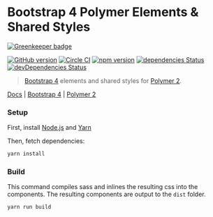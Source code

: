 # Bootstrap 4 Polymer Elements & Shared Styles

[![Greenkeeper badge](https://badges.greenkeeper.io/patkub/bs4-polymer.svg)](https://greenkeeper.io/)

[![GitHub version](https://badge.fury.io/gh/patkub%2Fbs4-polymer.svg)](https://badge.fury.io/gh/patkub%2Fbs4-polymer)
[![Circle CI](https://circleci.com/gh/patkub/bs4-polymer.svg?style=shield&circle-token=503d43acd590abe00a8f97f12a92918a150194e1)](https://circleci.com/gh/patkub/bs4-polymer)
[![npm version](https://badge.fury.io/js/bs4-polymer.svg)](https://badge.fury.io/js/bs4-polymer)
[![dependencies Status](https://david-dm.org/patkub/bs4-polymer/status.svg)](https://david-dm.org/patkub/bs4-polymer)
[![devDependencies Status](https://david-dm.org/patkub/bs4-polymer/dev-status.svg)](https://david-dm.org/patkub/bs4-polymer?type=dev)

> [Bootstrap 4](http://getbootstrap.com/) elements and shared styles for [Polymer 2](https://www.polymer-project.org/).

[Docs](https://patkub.github.io/bs4-polymer/) | [Bootstrap 4](http://getbootstrap.com/) | [Polymer 2](https://www.polymer-project.org/)

### Setup

First, install [Node.js](https://nodejs.org/en/download) and [Yarn](https://yarnpkg.com/lang/en/docs/install)

Then, fetch dependencies:

```sh
yarn install
```

### Build

This command compiles sass and inlines the resulting css into the components.
The resulting components are output to the `dist` folder.

```sh
yarn run build
```
